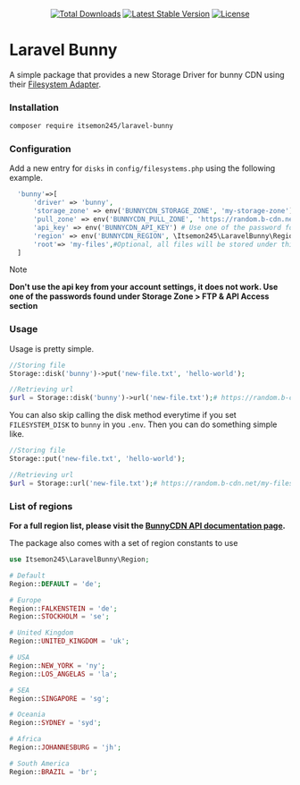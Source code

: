 <!--![Laravel_pausable_job_banner](https://github.com/itsemon245/laravel-pausable-job/assets/82655944/a9e055c9-9610-4d4e-94d4-ecc61acfd09b)-->

<p align="center">
 <a href="https://packagist.org/packages/itsemon245/laravel-pausable-job"><img src="https://img.shields.io/packagist/dt/itsemon245/laravel-bunny?style=for-the-badge&label=Downloads&color=61C9A8" alt="Total Downloads"></a>
 <a href="https://packagist.org/packages/itsemon245/laravel-pausable-job"><img src="https://img.shields.io/packagist/v/itsemon245/laravel-bunny?style=for-the-badge&label=Version" alt="Latest Stable Version"></a>
 <a href="https://packagist.org/packages/itsemon245/laravel-pausable-job"><img src="https://img.shields.io/packagist/l/itsemon245/laravel-bunny?style=for-the-badge&label=License" alt="License"></a>
</p>

# Laravel Bunny
A simple package that provides a new Storage Driver for bunny CDN using their [Filesystem Adapter](https://github.com/PlatformCommunity/flysystem-bunnycdn).

### Installation
```sh
composer require itsemon245/laravel-bunny
```

### Configuration
Add a new entry for `disks` in `config/filesystems.php` using the following example.
```php
  'bunny'=>[
      'driver' => 'bunny',
      'storage_zone' => env('BUNNYCDN_STORAGE_ZONE', 'my-storage-zone'),# Name of your storage zone
      'pull_zone' => env('BUNNYCDN_PULL_ZONE', 'https://random.b-cdn.net'),#Pull Zone URL
      'api_key' => env('BUNNYCDN_API_KEY') # Use one of the password found in the storage zone.
      'region' => env('BUNNYCDN_REGION', \Itsemon245\LaravelBunny\Region::DEFAULT),
      'root'=> 'my-files',#Optional, all files will be stored under this directory if specified
  ]
```
> [!NOTE]
> **Don't use the api key from your account settings, it does not work. Use one of the passwords found under Storage Zone > FTP & API Access section**

### Usage
Usage is pretty simple.
```php
//Storing file
Storage::disk('bunny')->put('new-file.txt', 'hello-world');

//Retrieving url
$url = Storage::disk('bunny')->url('new-file.txt');# https://random.b-cdn.net/my-files/new-file.txt
```
You can also skip calling the disk method everytime if you  set `FILESYSTEM_DISK` to `bunny` in you `.env`. Then you can do something simple like.
```php
//Storing file
Storage::put('new-file.txt', 'hello-world');

//Retrieving url
$url = Storage::url('new-file.txt');# https://random.b-cdn.net/my-files/new-file.txt
```
### List of regions
**For a full region list, please visit the [BunnyCDN API documentation page](https://docs.bunny.net/reference/storage-api#storage-endpoints).**

The package also comes with a set of region constants to use

```php
use Itsemon245\LaravelBunny\Region;

# Default
Region::DEFAULT = 'de';

# Europe
Region::FALKENSTEIN = 'de';
Region::STOCKHOLM = 'se';

# United Kingdom
Region::UNITED_KINGDOM = 'uk';

# USA
Region::NEW_YORK = 'ny';
Region::LOS_ANGELAS = 'la';

# SEA
Region::SINGAPORE = 'sg';

# Oceania
Region::SYDNEY = 'syd';

# Africa
Region::JOHANNESBURG = 'jh';

# South America
Region::BRAZIL = 'br';
```

